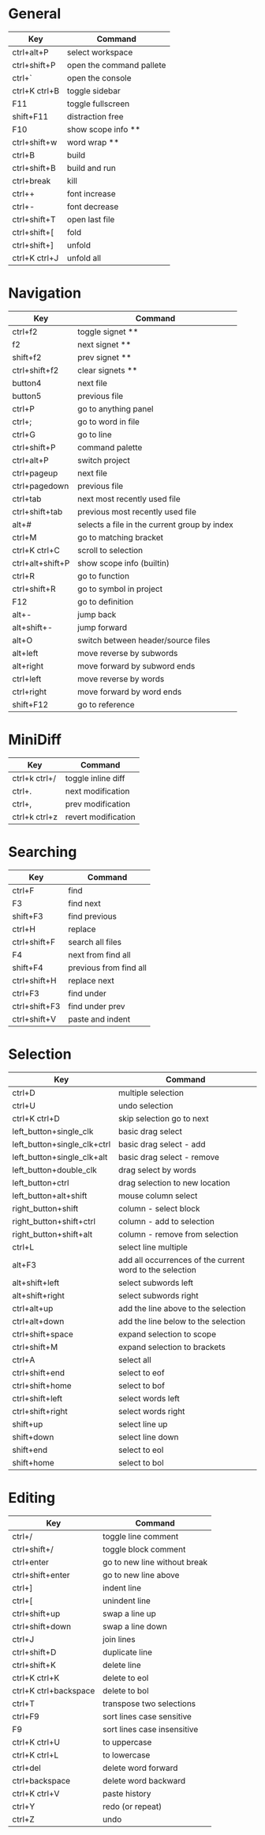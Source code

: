 
# General                
| Key                        | Command                                                 |
| -------------------------- | ------------------------------------------------------- |
| ctrl+alt+P                 | select workspace                                        |
| ctrl+shift+P               | open the command pallete                                |
| ctrl+`                     | open the console                                        |
| ctrl+K ctrl+B              | toggle sidebar                                          |
| F11                        | toggle fullscreen                                       |
| shift+F11                  | distraction free                                        |
| F10                        | show scope info **                                      |
| ctrl+shift+w               | word wrap **                                            |
| ctrl+B                     | build                                                   |
| ctrl+shift+B               | build and run                                           |
| ctrl+break                 | kill                                                    |
| ctrl++                     | font increase                                           |
| ctrl+-                     | font decrease                                           |
| ctrl+shift+T               | open last file                                          |
| ctrl+shift+[               | fold                                                    |
| ctrl+shift+]               | unfold                                                  |
| ctrl+K ctrl+J              | unfold all                                              |

# Navigation             
| Key                        | Command                                                 |
| -------------------------- | ------------------------------------------------------- |
| ctrl+f2                    | toggle signet **                                        |
| f2                         | next signet **                                          |
| shift+f2                   | prev signet **                                          |
| ctrl+shift+f2              | clear signets **                                        |
| button4                    | next file                                               |
| button5                    | previous file                                           |
| ctrl+P                     | go to anything panel                                    |
| ctrl+;                     | go to word in file                                      |
| ctrl+G                     | go to line                                              |
| ctrl+shift+P               | command palette                                         |
| ctrl+alt+P                 | switch project                                          |
| ctrl+pageup                | next file                                               |
| ctrl+pagedown              | previous file                                           |
| ctrl+tab                   | next most recently used file                            |
| ctrl+shift+tab             | previous most recently used file                        |
| alt+#                      | selects a file in the current group by index            |
| ctrl+M                     | go to matching bracket                                  |
| ctrl+K ctrl+C              | scroll to selection                                     |
| ctrl+alt+shift+P           | show scope info (builtin)                               |
| ctrl+R                     | go to function                                          |
| ctrl+shift+R               | go to symbol in project                                 |
| F12                        | go to definition                                        |
| alt+-                      | jump back                                               |
| alt+shift+-                | jump forward                                            |
| alt+O                      | switch between header/source files                      |
| alt+left                   | move reverse by subwords                                |
| alt+right                  | move forward by subword ends                            |
| ctrl+left                  | move reverse by words                                   |
| ctrl+right                 | move forward by word ends                               |
| shift+F12                  | go to reference                                         |

# MiniDiff               
| Key                        | Command                                                 |
| -------------------------- | ------------------------------------------------------- |
| ctrl+k ctrl+/              | toggle inline diff                                      |
| ctrl+.                     | next modification                                       |
| ctrl+,                     | prev modification                                       |
| ctrl+k ctrl+z              | revert modification                                     |

# Searching              
| Key                        | Command                                                 |
| -------------------------- | ------------------------------------------------------- |
| ctrl+F                     | find                                                    |
| F3                         | find next                                               |
| shift+F3                   | find previous                                           |
| ctrl+H                     | replace                                                 |
| ctrl+shift+F               | search all files                                        |
| F4                         | next from find all                                      |
| shift+F4                   | previous from find all                                  |
| ctrl+shift+H               | replace next                                            |
| ctrl+F3                    | find under                                              |
| ctrl+shift+F3              | find under prev                                         |
| ctrl+shift+V               | paste and indent                                        |

# Selection              
| Key                        | Command                                                 |
| -------------------------- | ------------------------------------------------------- |
| ctrl+D                     | multiple selection                                      |
| ctrl+U                     | undo selection                                          |
| ctrl+K ctrl+D              | skip selection go to next                               |
| left_button+single_clk     | basic drag select                                       |
| left_button+single_clk+ctrl| basic drag select - add                                 |
| left_button+single_clk+alt | basic drag select - remove                              |
| left_button+double_clk     | drag select by words                                    |
| left_button+ctrl           | drag selection to new location                          |
| left_button+alt+shift      | mouse column select                                     |
| right_button+shift         | column - select block                                   |
| right_button+shift+ctrl    | column - add to selection                               |
| right_button+shift+alt     | column - remove from selection                          |
| ctrl+L                     | select line multiple                                    |
| alt+F3                     | add all occurrences of the current word to the selection|
| alt+shift+left             | select subwords left                                    |
| alt+shift+right            | select subwords right                                   |
| ctrl+alt+up                | add the line above to the selection                     |
| ctrl+alt+down              | add the line below to the selection                     |
| ctrl+shift+space           | expand selection to scope                               |
| ctrl+shift+M               | expand selection to brackets                            |
| ctrl+A                     | select all                                              |
| ctrl+shift+end             | select to eof                                           |
| ctrl+shift+home            | select to bof                                           |
| ctrl+shift+left            | select words left                                       |
| ctrl+shift+right           | select words right                                      |
| shift+up                   | select line up                                          |
| shift+down                 | select line down                                        |
| shift+end                  | select to eol                                           |
| shift+home                 | select to bol                                           |

# Editing                
| Key                        | Command                                                 |
| -------------------------- | ------------------------------------------------------- |
| ctrl+/                     | toggle line comment                                     |
| ctrl+shift+/               | toggle block comment                                    |
| ctrl+enter                 | go to new line without break                            |
| ctrl+shift+enter           | go to new line above                                    |
| ctrl+]                     | indent line                                             |
| ctrl+[                     | unindent line                                           |
| ctrl+shift+up              | swap a line up                                          |
| ctrl+shift+down            | swap a line down                                        |
| ctrl+J                     | join lines                                              |
| ctrl+shift+D               | duplicate line                                          |
| ctrl+shift+K               | delete line                                             |
| ctrl+K ctrl+K              | delete to eol                                           |
| ctrl+K ctrl+backspace      | delete to bol                                           |
| ctrl+T                     | transpose two selections                                |
| ctrl+F9                    | sort lines case sensitive                               |
| F9                         | sort lines case insensitive                             |
| ctrl+K ctrl+U              | to uppercase                                            |
| ctrl+K ctrl+L              | to lowercase                                            |
| ctrl+del                   | delete word forward                                     |
| ctrl+backspace             | delete word backward                                    |
| ctrl+K ctrl+V              | paste history                                           |
| ctrl+Y                     | redo (or repeat)                                        |
| ctrl+Z                     | undo                                                    |

